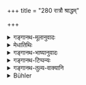 +++
title = "280 रात्रौ श्राद्धम्"

+++

<details><summary>गङ्गानथ-मूलानुवादः</summary>

One should not perform Śrāddha at night; for the night has been declared to be ‘fit for demons;’—nor at the two twilights, nor when the sun has just risen.—(280)
</details>

<details><summary>मेधातिथिः</summary>
<u>ननु</u> चापराह्णविधानात्[^४९१] कुतो रात्र्यादिषु प्राप्तिः । अथ मतविशेषवचनेन,[^४९२] अन्यत्राप्य् अस्तीति ज्ञापितम् । सत्यम् । "पूर्वाह्णाद् अपराह्णो विशिष्यते" (म्ध् ३.१६८) इति यदपेक्षं विशेषवचनं तत्रैवास्तीति सामान्यज्ञानं प्रवर्तते । 


[^४९२]:
     M G: mataṃ


[^४९१]:
     M G: cāparāhṇe vidhānāt

- <u>तेन</u> पूर्वाह्ण एव कदाचित् तस्यान्य उत्तरकाल इति केचिद् आहुः । "ग्रहणं चन्द्रसूर्ययोः" (य्ध् १.२१८) इति चन्द्रग्रहादिषु रात्र्यादाव् अपि प्राप्तः, तन्निषेधार्थम् । अतश् च संध्यायां चन्द्रसूर्ययोर् उपरागेण रात्रौ चन्द्रग्रहणे प्रतिषेधात्, विधानाद् विकल्पः । 

- <u>अन्ये</u> त्व् आहुः- मध्याह्नकालः पूर्वाह्णापराह्णाभ्याम् अन्यस् तत्राप्य् एतेन प्रतिषेधेन कर्तव्यम् इति ज्ञाप्येत् । 

- **सूर्ये** चैव पूर्वाह्णकालत्वात् प्रथमोदिते सूर्ये प्रतिषेधः । **राक्षसीत्य्** अर्थवादः ॥ ३.२७० ॥
</details>

<details><summary>गङ्गानथ-भाष्यानुवादः</summary>

*Objection*—“Inasmuch as it has been laid down that *Śrāddhas* shall be
performed in the afternoon, where was there any possibility of performance *at night* (that it should have been considered necessary to prohibit it)? It might be argued that the specification of the time itself implies the possibility of performance at other times also. This may be true; but the specification contained in the words, ‘the afternoon is preferable to the forenoon,’ (278) clearly indicates that the performance is possible only at that time, in comparison with which the prescribed time has been declared to be ‘preferable;’ so that the only other time at which the *Śrāddha* might be performed is the
*forenoon* (and never the *night*).”

In answer to this, some people offer the following explanation:—The present text serves to prohibit the performance at night, which might be possible under the direction that Śrāddhas shall be performed during lunar and solar eclipses. So that there being *prohibition* regarding the twilights and the night, and *sanction* regarding lunar and solar eclipses, there is option between the. two twilights and the two eclipses, as also between the lunar eclipse and night.

Others, however, have explained that ‘midday’ is a time different from both ‘afternoon’ and ‘forenoon;’ and the present prohibition implies that there should be no performance at that time also.

‘*When the sun has just risen*,’—the time being the forenoon, the prohibition applies to the first rising of the sun.

‘*Fit for demons*’—this is a purely reiterative exaggeration.—(280).
</details>

<details><summary>गङ्गानथ-टिप्पन्यः</summary>

This verse is quoted in *Kālaviveka* (p. 527) as forbidding the
performance of *Śrāddhas* at night;—in *Smṛtitattva*, on p. 172, and
again on p. 266 as precluding certain times for the performance of
Śrāddhas;—in *Puruṣārthacintāmaṇi* (p. 373);—in *Hemādri* (Kāla, p.
586), which says that the night is excluded because *Rākṣasas* stalk

about at night, so that if Śrāddha were offered at night, the Rākṣasas
would take it away; it should also not be done either in the morning or,
in the evening twilight;—in *Kṛtyasārasamuccaya* (p. 37), which explains
‘*Surye achirodite*’ as within three *muhūrtas* of sun-rise;—in
*Kālamādhava* (p. 157);—in *Hemādri* (Śrāddha, p. 329);—in
*Śrāddhakriyākaumudī* (p. 305), which explains ‘*surye &c*.’ as ‘during
the first *muhūrta* of the sunrise, which is forbidden in reference to
Śrāddha only;—in *Suddhikaumudi* (p. 194);—in *Hemādri* (Śrāddha, p.
329);—and in *Nṛsiṃhaprasāda* (Śrāddha, p. 20b).
</details>

<details><summary>गङ्गानथ-तुल्य-वाक्यानि</summary>

*Āpastamba-Dharmasūtra* (2. 17. 23).—‘One shall not per form the Śrāddha
at night.’

*Viṣṇu* (77. 8).—‘Wise men shall not perform Śrāddha either in the
evening or at night; even during these times it should be done if Rāhu
(Eclipse) becomes visible.’

*Laghu-Śātātapa* (94).—‘One shall not perform Śrāddha during the night,
except during an eclipse; during the two twilights however, it should
never be performed.’
</details>

<details><summary>Bühler</summary>

280	Let him not perform a funeral sacrifice at night, because the (night) is declared to belong to the Rakshasas, nor in the twilight, nor when the sun has just risen.
</details>
